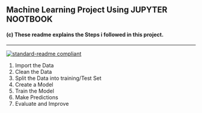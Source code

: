 ## Machine Learning Project Using JUPYTER NOOTBOOK
#### (c) These readme explains the Steps i followed in this project.
___
[![standard-readme compliant](https://img.shields.io/badge/readme%20style-standard-brightgreen.svg?style=flat-square)](https://github.com/Innocentsax/standard-readme)
1. Import the Data
2. Clean the Data
3. Split the Data into training/Test Set
4. Create a Model
5. Train the Model
6. Make Predictions
7. Evaluate and Improve
